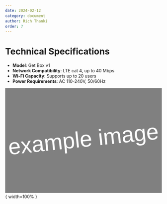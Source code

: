 ```yaml
---
date: 2024-02-12
category: document
author: Rich Thanki
order: 7
---
```


# Technical Specifications

- **Model**: Get Box v1
- **Network Compatibility**: LTE cat 4, up to 40 Mbps
- **Wi-Fi Capacity**: Supports up to 20 users
- **Power Requirements**: AC 110-240V, 50/60Hz

![Technical Specifications](images/technical-specifications.svg){ width=100% } <br/>
